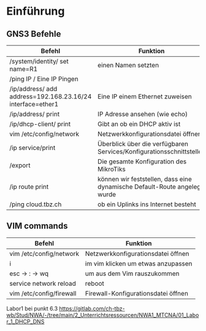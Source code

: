 # Einführung

## GNS3 Befehle

| Befehl | Funktion |
| ---- | ---- |
| /system/identity/ set name=R1 | einen Namen setzten |
| /ping IP / Eine IP Pingen |
| /ip/address/ add address=192.168.23.16/24 interface=ether1 | Eine IP einem Ethernet zuweisen |
| /ip/address/ print | IP Adresse ansehen (wie echo) |
| /ip/dhcp-client/ print | Gibt an ob ein DHCP aktiv ist |
| vim /etc/config/network | Netzwerkkonfigurationsdatei öffnen |
| /ip service/print | Überblick über die verfügbaren Services/Konfigurationsschnittstellen |
| /export | Die gesamte Konfiguration des MikroTiks |
| /ip route print | können wir feststellen, dass eine dynamische Default-Route angelegt wurde |
| /ping cloud.tbz.ch | ob ein Uplinks ins Internet besteht |

## VIM commands

| Befehl | Funktion |
| ---- | ---- |
| vim /etc/config/network | Netzwerkkonfigurationsdatei öffnen |
| i | im vim klicken um etwas anzupassen |
| esc -> : -> wq | um aus dem Vim rauszukommen |
| service network reload | reboot |
| vim /etc/config/firewall | Firewall-Konfigurationsdatei öffnen |

Labor1 bei punkt 6.3 https://gitlab.com/ch-tbz-wb/Stud/NWA/-/tree/main/2_Unterrichtsressourcen/NWA1_MTCNA/01_Labor_1_DHCP_DNS